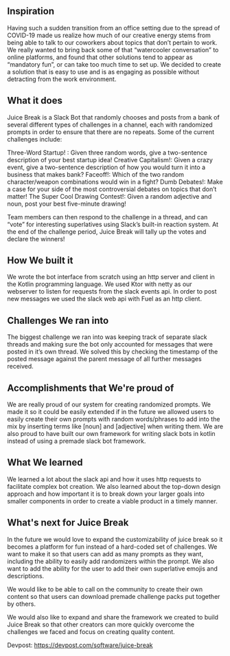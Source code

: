 ## Inspiration
Having such a sudden transition from an office setting due to the spread of COVID-19 made us realize how much of our creative energy stems from being able to talk to our coworkers about topics that don’t pertain to work. We really wanted to bring back some of that “watercooler conversation” to online platforms, and found that other solutions tend to appear as “mandatory fun”, or can take too much time to set up. We decided to create a solution that is easy to use and is as engaging as possible without detracting from the work environment.

## What it does
Juice Break is a Slack Bot that randomly chooses and posts from a bank of several different types of challenges in a channel, each with randomized prompts in order to ensure that there are no repeats. Some of the current challenges include:

Three-Word Startup! : Given three random words, give a two-sentence description of your best startup idea!
Creative Capitalism!: Given a crazy event, give a two-sentence description of how you would turn it into a business that makes bank?
Faceoff!: Which of the two random character/weapon combinations would win in a fight?
Dumb Debates!: Make a case for your side of the most controversial debates on topics that don’t matter!
The Super Cool Drawing Contest!: Given a random adjective and noun, post your best five-minute drawing!

Team members can then respond to the challenge in a thread, and can “vote” for interesting superlatives using Slack’s built-in reaction system. At the end of the challenge period, Juice Break will tally up the votes and declare the winners! 


## How We built it
We wrote the bot interface from scratch using an http server and client in the Kotlin programming language. We used Ktor with netty as our webserver to listen for requests from the slack events api.  In order to post new messages we used the slack web api with Fuel as an http client.

## Challenges We ran into
The biggest challenge we ran into was keeping track of separate slack threads and making sure the bot only accounted for messages that were posted in it’s own thread.  We solved this by checking the timestamp of the posted message against the parent message of all further messages received. 

## Accomplishments that We're proud of
We are really proud of our system for creating randomized prompts.  We made it so it could be easily extended if in the future we allowed users to easily create their own prompts with random words/phrases to add into the mix by inserting terms like [noun] and [adjective] when writing them.  We are also proud to have built our own framework for writing slack bots in kotlin instead of using a premade slack bot framework.

## What We learned
We learned a lot about the slack api and how it uses http requests to facilitate complex bot creation. We also learned about the top-down design approach and how important it is to break down your larger goals into smaller components in order to create a viable product in a timely manner. 

## What's next for Juice Break
In the future we would love to expand the customizability of juice break so it becomes a platform for fun instead of a hard-coded set of challenges.  We want to make it so that users can add as many prompts as they want, including the ability to easily add randomizers within the prompt.  We also want to add the ability for the user to add their own superlative emojis and descriptions.  

We would like to be able to call on the community to create their own content so that users can download premade challenge packs put together by others.

We would also like to expand and share the framework we created to build Juice Break so that other creators can more quickly overcome the challenges we faced and focus on creating quality content.

Devpost: https://devpost.com/software/juice-break
